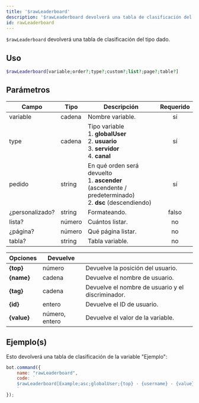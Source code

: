 ```yaml
---
title: '$rawLeaderboard'
description: '$rawLeaderboard devolverá una tabla de clasificación del tipo dado.'
id: rawLeaderboard
---
```


`$rawLeaderboard` devolverá una tabla de clasificación del tipo dado.

## Uso

```php
$rawLeaderboard[variable;order?;type?;custom?;list?;page?;table?]
```

## Parámetros

| Campo           | Tipo   | Descripción                                                                                                                     | Requerido |
| --------------- | ------ | ------------------------------------------------------------------------------------------------------------------------------- |:---------:|
| variable        | cadena | Nombre variable.                                                                                                                |    sí     |
| type            | cadena | Tipo variable <br /> 1. **globalUser** <br /> 2. **usuario** <br /> 3. **servidor** <br /> 4. **canal** |    sí     |
| pedido          | string | En qué orden será devuelto <br /> 1. **ascender** (ascendente / predeterminado) <br /> 2. **dsc** (descendiendo)    |    sí     |
| ¿personalizado? | string | Formateando.                                                                                                                    |   falso   |
| lista?          | número | Cuántos listar.                                                                                                                 |    no     |
| ¿página?        | número | Qué página listar.                                                                                                              |    no     |
| tabla?          | string | Tabla variable.                                                                                                                 |    no     |

| Opciones    | Devuelve       |                                                   |
| ----------- | -------------- | ------------------------------------------------- |
| **{top}**   | número         | Devuelve la posición del usuario.                 |
| **{name}**  | cadena         | Devuelve el nombre de usuario.                    |
| **{tag}**   | cadena         | Devuelve el nombre de usuario y el discriminador. |
| **{id}**    | entero         | Devuelve el ID de usuario.                        |
| **{value}** | número, entero | Devuelve el valor de la variable.                 |

## Ejemplo(s)

Esto devolverá una tabla de clasificación de la variable "Ejemplo":

```javascript
bot.command({
    name: "rawLeaderboard",
    code: `
    $rawLeaderboard[Example;asc;globalUser;{top} - {username} - {value};10;1;main]
    `
});
```
